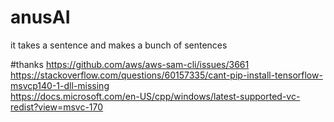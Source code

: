 # anusAI
it takes a sentence and makes a bunch of sentences 

#thanks
https://github.com/aws/aws-sam-cli/issues/3661<br>
https://stackoverflow.com/questions/60157335/cant-pip-install-tensorflow-msvcp140-1-dll-missing<br>
https://docs.microsoft.com/en-US/cpp/windows/latest-supported-vc-redist?view=msvc-170<br>
